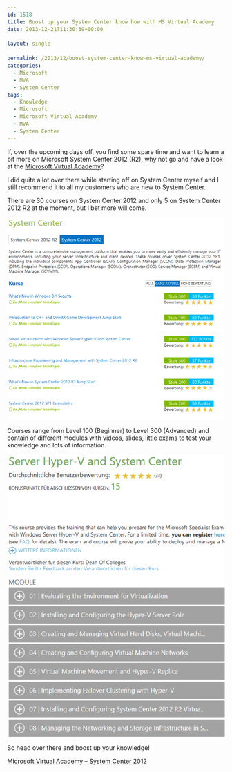 ```yaml
---
id: 1518
title: Boost up your System Center know how with MS Virtual Academy
date: 2013-12-21T11:30:39+00:00

layout: single

permalink: /2013/12/boost-system-center-know-ms-virtual-academy/
categories:
  - Microsoft
  - MVA
  - System Center
tags:
  - Knowledge
  - Microsoft
  - Microsoft Virtual Academy
  - MVA
  - System Center
---
```

If, over the upcoming days off, you find some spare time and want to learn a bit more on Microsoft System Center 2012 (R2), why not go and have a look at the [Microsoft Virtual Academy](www.microsoftvirtualacademy.com/product-training/system-center#?mtag=MVP5000267)?

I did quite a lot over there while starting off on System Center myself and I still recommend it to all my customers who are new to System Center.

There are 30 courses on System Center 2012 and only 5 on System Center 2012 R2 at the moment, but I bet more will come.

![Microsoft Virtual Academy](/media/2013/12/image2.png)

Courses range from Level 100 (Beginner) to Level 300 (Advanced) and contain of different modules with videos, slides, little exams to test your knowledge and lots of information.

![Microsoft Virtual Academy](/media/2013/12/image3.png)

So head over there and boost up your knowledge!

[Microsoft Virtual Academy – System Center 2012](www.microsoftvirtualacademy.com/product-training/system-center#?mtag=MVP5000267)



